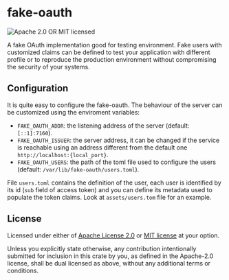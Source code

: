 # fake-oauth

![Apache 2.0 OR MIT licensed][license-badge]

[license-badge]: https://img.shields.io/badge/license-Apache2.0%2FMIT-blue.svg

A fake OAuth implementation good for testing environment. Fake users with
customized claims can be defined to test your application with different
profile or to reproduce the production environment without compromising the
security of your systems.

## Configuration

It is quite easy to configure the fake-oauth. The behaviour of the server can
be customized using the enviroment variables:

- `FAKE_OAUTH_ADDR`: the listening address of the server (default:
  `[::1]:7160`).
- `FAKE_OAUTH_ISSUER`: the server address, it can be changed if the service is
  reachable using an address different from the default one
  `http://localhost:{local_port}`.
- `FAKE_OAUTH_USERS`: the path of the toml file used to configure the users
  (default: `/var/lib/fake-oauth/users.toml`).

File `users.toml` contains the definition of the user, each user is identified
by its id (`sub` field of access token) and you can define its metadata used to
populate the token claims. Look at `assets/users.tom` file for an example.

## License

Licensed under either of [Apache License 2.0](LICENSE-APACHE) or [MIT
license](LICENSE-MIT) at your option.

Unless you explicitly state otherwise, any contribution intentionally submitted
for inclusion in this crate by you, as defined in the Apache-2.0 license, shall
be dual licensed as above, without any additional terms or conditions.
